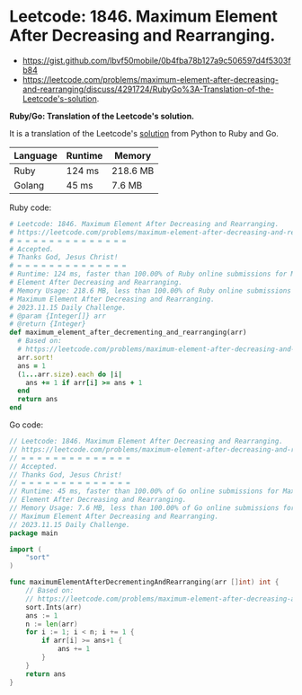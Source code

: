 # Leetcode: 1846. Maximum Element After Decreasing and Rearranging.

- https://gist.github.com/lbvf50mobile/0b4fba78b127a9c506597d4f5303fb84
- https://leetcode.com/problems/maximum-element-after-decreasing-and-rearranging/discuss/4291724/RubyGo%3A-Translation-of-the-Leetcode's-solution.

**Ruby/Go: Translation of the Leetcode's solution.**

It is a translation of the Leetcode's [solution](https://leetcode.com/problems/maximum-element-after-decreasing-and-rearranging/solution/) from Python to Ruby and Go.

Language | Runtime | Memory
--- | --- | ---
Ruby | 124 ms | 218.6 MB
Golang | 45 ms | 7.6 MB

Ruby code:
```Ruby
# Leetcode: 1846. Maximum Element After Decreasing and Rearranging.
# https://leetcode.com/problems/maximum-element-after-decreasing-and-rearranging/
# = = = = = = = = = = = = = =
# Accepted.
# Thanks God, Jesus Christ!
# = = = = = = = = = = = = = =
# Runtime: 124 ms, faster than 100.00% of Ruby online submissions for Maximum
# Element After Decreasing and Rearranging.
# Memory Usage: 218.6 MB, less than 100.00% of Ruby online submissions for
# Maximum Element After Decreasing and Rearranging.
# 2023.11.15 Daily Challenge.
# @param {Integer[]} arr
# @return {Integer}
def maximum_element_after_decrementing_and_rearranging(arr)
  # Based on:
  # https://leetcode.com/problems/maximum-element-after-decreasing-and-rearranging/solution/
  arr.sort!
  ans = 1
  (1...arr.size).each do |i|
    ans += 1 if arr[i] >= ans + 1
  end
  return ans
end
```

Go code:
```Go
// Leetcode: 1846. Maximum Element After Decreasing and Rearranging.
// https://leetcode.com/problems/maximum-element-after-decreasing-and-rearranging/
// = = = = = = = = = = = = = =
// Accepted.
// Thanks God, Jesus Christ!
// = = = = = = = = = = = = = =
// Runtime: 45 ms, faster than 100.00% of Go online submissions for Maximum
// Element After Decreasing and Rearranging.
// Memory Usage: 7.6 MB, less than 100.00% of Go online submissions for
// Maximum Element After Decreasing and Rearranging.
// 2023.11.15 Daily Challenge.
package main

import (
	"sort"
)

func maximumElementAfterDecrementingAndRearranging(arr []int) int {
	// Based on:
	// https://leetcode.com/problems/maximum-element-after-decreasing-and-rearranging/solution/
	sort.Ints(arr)
	ans := 1
	n := len(arr)
	for i := 1; i < n; i += 1 {
		if arr[i] >= ans+1 {
			ans += 1
		}
	}
	return ans
}
```
